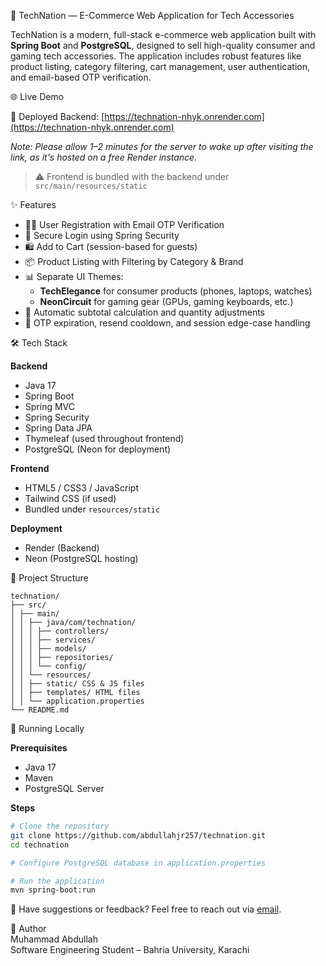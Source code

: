  🛒 TechNation — E-Commerce Web Application for Tech Accessories

TechNation is a modern, full-stack e-commerce web application built with **Spring Boot** and **PostgreSQL**, designed to sell high-quality consumer and gaming tech accessories. 
The application includes robust features like product listing, category filtering, cart management, user authentication, and email-based OTP verification.



 🌐 Live Demo

🚀 Deployed Backend: [https://technation-nhyk.onrender.com](https://technation-nhyk.onrender.com)

_Note: Please allow 1–2 minutes for the server to wake up after visiting the link, as it's hosted on a free Render instance._

> ⚠️ Frontend is bundled with the backend under `src/main/resources/static`



 ✨ Features

- 🧑‍💻 User Registration with Email OTP Verification
- 🔐 Secure Login using Spring Security
- 🛍️ Add to Cart (session-based for guests)
- 📦 Product Listing with Filtering by Category & Brand
- 📊 Separate UI Themes:
  - **TechElegance** for consumer products (phones, laptops, watches)
  - **NeonCircuit** for gaming gear (GPUs, gaming keyboards, etc.)
- 🧮 Automatic subtotal calculation and quantity adjustments
- 📧 OTP expiration, resend cooldown, and session edge-case handling



 🛠️ Tech Stack

**Backend**
- Java 17
- Spring Boot
- Spring MVC
- Spring Security
- Spring Data JPA
- Thymeleaf (used throughout frontend)
- PostgreSQL (Neon for deployment)

**Frontend**
- HTML5 / CSS3 / JavaScript
- Tailwind CSS (if used)
- Bundled under `resources/static`


**Deployment**
- Render (Backend)
- Neon (PostgreSQL hosting)



 📂 Project Structure
 ```
technation/
├── src/
│ ├── main/
│ │ ├── java/com/technation/
│ │ │ ├── controllers/
│ │ │ ├── services/
│ │ │ ├── models/
│ │ │ ├── repositories/
│ │ │ └── config/
│ │ └── resources/
│ │ ├── static/ CSS & JS files
│ │ ├── templates/ HTML files
│ │ └── application.properties
└── README.md
```


 🧪 Running Locally

**Prerequisites**

- Java 17
- Maven
- PostgreSQL Server

**Steps**

```bash
# Clone the repository
git clone https://github.com/abdullahjr257/technation.git
cd technation

# Configure PostgreSQL database in application.properties

# Run the application
mvn spring-boot:run
```

💬 Have suggestions or feedback? Feel free to reach out via [email](mailto:abdullahjunior257@gmail.com).


👤 Author<br>
Muhammad Abdullah<br>
Software Engineering Student – Bahria University, Karachi


